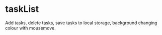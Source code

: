 # taskList

Add tasks, delete tasks, save tasks to local storage, background changing colour with mousemove. 
